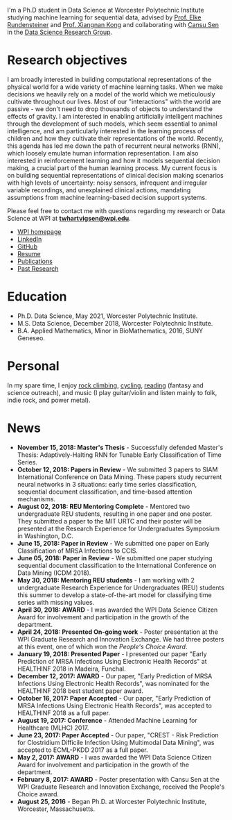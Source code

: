 I'm a Ph.D student in Data Science at Worcester Polytechnic Institute studying machine learning for sequential data, advised by [Prof. Elke Rundensteiner](https://www.wpi.edu/people/faculty/rundenst) and [Prof. Xiangnan Kong](https://web.cs.wpi.edu/~xkong/) and collaborating with [Cansu Sen](http://users.wpi.edu/~csen/) in the [Data Science Research Group](http://davis.wpi.edu:8180/DSRG/).

# Research objectives

I am broadly interested in building computational representations of the physical world for a wide variety of machine learning tasks. When we make decisions we heavily rely on a model of the world which we meticulously cultivate throughout our lives. Most of our "interactions" with the world are passive - we don't need to drop thousands of objects to understand the effects of gravity. I am interested in enabling artificially intelligent machines through the development of such models, which seem essential to animal intelligence, and am particularly interested in the learning process of children and how they cultivate their representations of the world. Recently, this agenda has led me down the path of recurrent neural networks (RNN), which loosely emulate human information representation. I am also interested in reinforcement learning and how it models sequential decision making, a crucial part of the human learning process. My current focus is on building sequential representations of clinical decision making scenarios with high levels of uncertainty: noisy sensors, infrequent and irregular variable recordings, and unexplained clinical actions, mandating assumptions from machine learning-based decision support systems.

Please feel free to contact me with questions regarding my research or Data Science at WPI at **twhartvigsen@wpi.edu**.

- [WPI homepage](https://www.wpi.edu/people/doctoral-student/twhartvigsen)
- [LinkedIn](http://linkedin.com/in/thartvigsen)
- [GitHub](https://github.com/Thartvigsen)
- [Resume](/documents/Hartvigsen_resume.pdf)
- [Publications](/pages/publications.md)
- [Past Research](/pages/past_research.md)

# Education

- Ph.D. Data Science, May 2021, Worcester Polytechnic Institute.
- M.S. Data Science, December 2018, Worcester Polytechnic Institute.
- B.A. Applied Mathematics, Minor in BioMathematics, 2016, SUNY Geneseo.

# Personal

In my spare time, I enjoy [rock climbing](/images/climbing2.jpg), [cycling](/images/bike.jpg), [reading](https://www.goodreads.com/review/list/59979444) (fantasy and science outreach), and music (I play guitar/violin and listen mainly to folk, indie rock, and power metal).

# News

- **November 15, 2018: Master's Thesis** - Successfully defended Master's Thesis: Adaptively-Halting RNN for Tunable Early Classification of Time Series.
- **October 12, 2018: Papers in Review** - We submitted 3 papers to SIAM International Conference on Data Mining. These papers study recurrent neural networks in 3 situations: early time series classification, sequential document classification, and time-based attention mechanisms.
- **August 02, 2018: REU Mentoring Complete** - Mentored two undergraduate REU students, resulting in one paper and one poster. They submitted a paper to the MIT URTC and their poster will be presented at the Research Experience for Undergraduates Symposium in Washington, D.C.
- **June 15, 2018: Paper in Review** - We submitted one paper on Early Classification of MRSA Infections to CCIS.
- **June 05, 2018: Paper in Review** - We submitted one paper studying sequential document classification to the International Conference on Data Mining (ICDM 2018).
- **May 30, 2018: Mentoring REU students** - I am working with 2 undergraduate Research Experience for Undergraduates (REU) students this summer to develop a state-of-the-art model for classifying time series with missing values.
- **April 30, 2018: AWARD** - I was awarded the WPI Data Science Citizen Award for involvement and participation in the growth of the department.
- **April 24, 2018: Presented On-going work** - Poster presentation at the WPI Graduate Research and Innovation Exchange. We had three posters at this event, one of which won the *People's Choice Award*.
- **January 19, 2018: Presented Paper** - I presented our paper "Early Prediction of MRSA Infections Using Electronic Health Records" at HEALTHINF 2018 in Madeira, Funchal.
- **December 12, 2017: AWARD** - Our paper, "Early Prediction of MRSA Infections Using Electronic Health Records", was nominated for the HEALTHINF 2018 best student paper award.
- **October 16, 2017: Paper Accepted** - Our paper, "Early Prediction of MRSA Infections Using Electronic Health Records", was accepted to HEALTHINF 2018 as a full paper.
- **August 19, 2017: Conference** - Attended Machine Learning for Healthcare (MLHC) 2017.
- **June 23, 2017: Paper Accepted** - Our paper, "CREST - Risk Prediction for Clostridium Difficile Infection Using Multimodal Data Mining", was accepted to ECML-PKDD 2017 as a full paper.
- **May 2, 2017: AWARD** - I was awarded the WPI Data Science Citizen Award for involvement and participation in the growth of the department.
- **February 8, 2017: AWARD** - Poster presentation with Cansu Sen at the WPI Graduate Research and Innovation Exchange, received the People's Choice award.
- **August 25, 2016** - Began Ph.D. at Worcester Polytechnic Institute, Worcester, Massachusetts.

